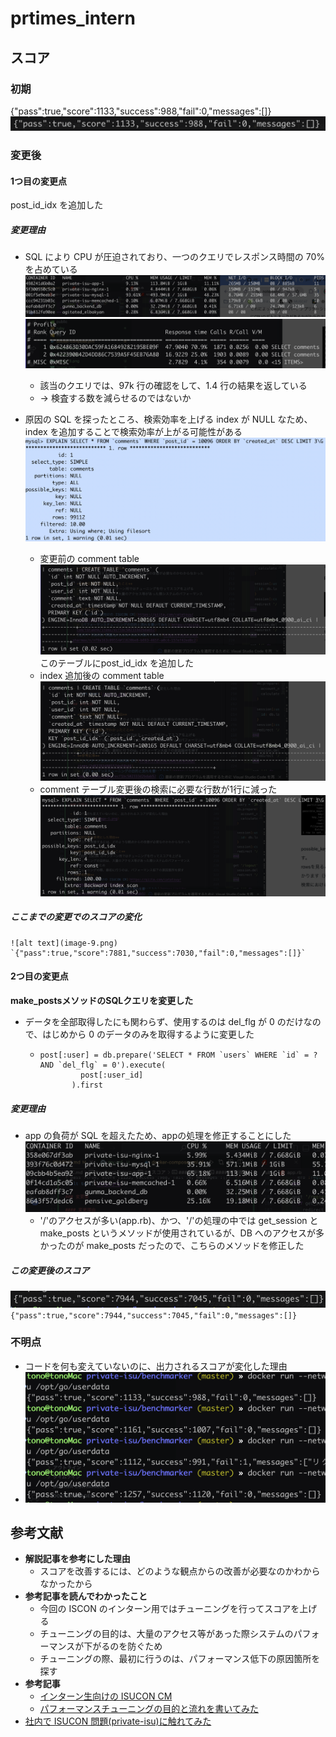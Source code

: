 # prtimes_intern

## スコア

### 初期

{"pass":true,"score":1133,"success":988,"fail":0,"messages":[]}
![alt text](image.png)

### 変更後

#### 1つ目の変更点
post_id_idx を追加した
##### 変更理由
- SQL により CPU が圧迫されており、一つのクエリでレスポンス時間の 70%を占めている
  ![alt text](image-3.png)
  ![alt text](image-4.png)
  - 該当のクエリでは、97k 行の確認をして、1.4 行の結果を返している
  - → 検査する数を減らせるのではないか

- 原因の SQL を探ったところ、検索効率を上げる index が NULL なため、index を追加することで検索効率が上がる可能性がある
    ![alt text](image-5.png)
    - 変更前の comment table
      ![alt text](image-6.png)
      このテーブルにpost_id_idx を追加した
    - index 追加後の comment table
      ![alt text](image-7.png)
    - comment テーブル変更後の検索に必要な行数が1行に減った
      ![alt text](image-8.png)
##### ここまでの変更でのスコアの変化
    ![alt text](image-9.png)
    `{"pass":true,"score":7881,"success":7030,"fail":0,"messages":[]}`

#### 2つ目の変更点
****make_postsメソッドのSQLクエリを変更した****
- データを全部取得したにも関わらず、使用するのは del_flg が 0 のだけなので、はじめから 0 のデータのみを取得するように変更した
  - ```
    post[:user] = db.prepare('SELECT * FROM `users` WHERE `id` = ? AND `del_flg` = 0').execute(
             post[:user_id]
           ).first
    ```
##### 変更理由
- app の負荷が SQL を超えたため、appの処理を修正することにした
  ![alt text](image-10.png)
  - '/'のアクセスが多い(app.rb)、かつ、'/'の処理の中では get_session と make_posts というメソッドが使用されているが、DB へのアクセスが多かったのが make_posts だったので、こちらのメソッドを修正した
  
##### この変更後のスコア
  ![alt text](image-12.png)
  `{"pass":true,"score":7944,"success":7045,"fail":0,"messages":[]}`

### 不明点

- コードを何も変えていないのに、出力されるスコアが変化した理由
- ![alt text](image-1.png)

## 参考文献

- **解説記事を参考にした理由**
  - スコアを改善するには、どのような観点からの改善が必要なのかわからなかったから
- **参考記事を読んでわかったこと**
  - 今回の ISCON のインターン用ではチューニングを行ってスコアを上げる
  - チューニングの目的は、大量のアクセス等があった際システムのパフォーマンスが下がるのを防ぐため
  - チューニングの際、最初に行うのは、パフォーマンス低下の原因箇所を探す
- **参考記事**
  - [インターン生向けの ISUCON CM](https://qiita.com/catatsuy/items/2d83783d80157daf4b44)
  - [パフォーマンスチューニングの目的と流れを書いてみた](https://qiita.com/tbtakhk/items/ecf1bc502333d2bdab52)
- [社内で ISUCON 問題(private-isu)に触れてみた](https://note.com/pharmax/n/nf9a163c09554#11620be8-b693-465f-a0c4-157ef42ed8c2)
